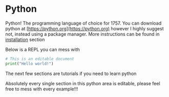 # Python

Python! The programming language of choice for 1757. You can download python at [https://python.org](https://python.org) however I highly suggest not, instead using a package manager. More instructions can be found in [installation](installation.md) section

Below is a REPL you can mess with
```py
# This is an editable document
print("Hello world!")
```

The next few sections are tutorials if you need to learn python

Absolutely every single section in this python area is editable, please feel free to mess with every example!!!